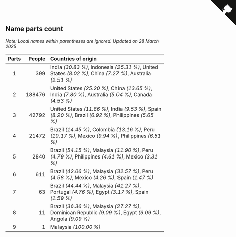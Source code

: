 ## Name parts count

*Note: Local names within parentheses are ignored.*
*Updated on 28 March 2025*

| Parts | People | Countries of origin |
| :--: | ---: | :--- |
| 1 | 399 | India *(30.83 %)*, Indonesia *(25.31 %)*, United States *(8.02 %)*, China *(7.27 %)*, Australia *(2.51 %)* |
| 2 | 188476 | United States *(25.20 %)*, China *(13.65 %)*, India *(7.80 %)*, Australia *(5.04 %)*, Canada *(4.53 %)* |
| 3 | 42792 | United States *(11.86 %)*, India *(9.53 %)*, Spain *(8.20 %)*, Brazil *(6.92 %)*, Philippines *(5.65 %)* |
| 4 | 21472 | Brazil *(14.45 %)*, Colombia *(13.16 %)*, Peru *(10.17 %)*, Mexico *(9.94 %)*, Philippines *(6.51 %)* |
| 5 | 2840 | Brazil *(54.15 %)*, Malaysia *(11.90 %)*, Peru *(4.79 %)*, Philippines *(4.61 %)*, Mexico *(3.31 %)* |
| 6 | 611 | Brazil *(42.06 %)*, Malaysia *(32.57 %)*, Peru *(4.58 %)*, Mexico *(4.26 %)*, Spain *(1.47 %)* |
| 7 | 63 | Brazil *(44.44 %)*, Malaysia *(41.27 %)*, Portugal *(4.76 %)*, Egypt *(3.17 %)*, Spain *(1.59 %)* |
| 8 | 11 | Brazil *(36.36 %)*, Malaysia *(27.27 %)*, Dominican Republic *(9.09 %)*, Egypt *(9.09 %)*, Angola *(9.09 %)* |
| 9 | 1 | Malaysia *(100.00 %)* |


<a href="https://github.com/JustinTimeCuber/wca_statistics" class="github-corner" aria-label="View source on Github"><svg width="80" height="80" viewBox="0 0 250 250" style="fill:#151513; color:#fff; position: absolute; top: 0; border: 0; right: 0;" aria-hidden="true"><path d="M0,0 L115,115 L130,115 L142,142 L250,250 L250,0 Z"></path><path d="M128.3,109.0 C113.8,99.7 119.0,89.6 119.0,89.6 C122.0,82.7 120.5,78.6 120.5,78.6 C119.2,72.0 123.4,76.3 123.4,76.3 C127.3,80.9 125.5,87.3 125.5,87.3 C122.9,97.6 130.6,101.9 134.4,103.2" fill="currentColor" style="transform-origin: 130px 106px;" class="octo-arm"></path><path d="M115.0,115.0 C114.9,115.1 118.7,116.5 119.8,115.4 L133.7,101.6 C136.9,99.2 139.9,98.4 142.2,98.6 C133.8,88.0 127.5,74.4 143.8,58.0 C148.5,53.4 154.0,51.2 159.7,51.0 C160.3,49.4 163.2,43.6 171.4,40.1 C171.4,40.1 176.1,42.5 178.8,56.2 C183.1,58.6 187.2,61.8 190.9,65.4 C194.5,69.0 197.7,73.2 200.1,77.6 C213.8,80.2 216.3,84.9 216.3,84.9 C212.7,93.1 206.9,96.0 205.4,96.6 C205.1,102.4 203.0,107.8 198.3,112.5 C181.9,128.9 168.3,122.5 157.7,114.1 C157.9,116.9 156.7,120.9 152.7,124.9 L141.0,136.5 C139.8,137.7 141.6,141.9 141.8,141.8 Z" fill="currentColor" class="octo-body"></path></svg></a><style>.github-corner:hover .octo-arm{animation:octocat-wave 560ms ease-in-out}@keyframes octocat-wave{0%,100%{transform:rotate(0)}20%,60%{transform:rotate(-25deg)}40%,80%{transform:rotate(10deg)}}@media (max-width:500px){.github-corner:hover .octo-arm{animation:none}.github-corner .octo-arm{animation:octocat-wave 560ms ease-in-out}}</style>
